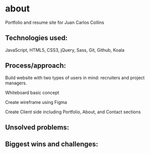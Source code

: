 # about
Portfolio and resume site for Juan Carlos Collins


## Technologies used:

JavaScript, HTML5, CSS3, jQuery, Sass, Git, Github, Koala

## Process/approach:

Build website with two types of users in mind: recruiters and project managers.

Whiteboard basic concept

Create wireframe using Figma

Create Client side including Portfolio, About, and Contact sections


## Unsolved problems:


## Biggest wins and challenges:
